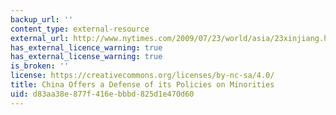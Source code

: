 ```yaml
---
backup_url: ''
content_type: external-resource
external_url: http://www.nytimes.com/2009/07/23/world/asia/23xinjiang.html
has_external_licence_warning: true
has_external_license_warning: true
is_broken: ''
license: https://creativecommons.org/licenses/by-nc-sa/4.0/
title: China Offers a Defense of its Policies on Minorities
uid: d83aa38e-877f-416e-bbbd-825d1e470d60
---
```

